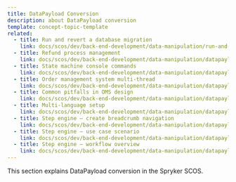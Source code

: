 ```yaml
---
title: DataPayload Conversion
description: about DataPayload conversion
template: concept-topic-template
related:
  - title: Run and revert a database migration
    link: docs/scos/dev/back-end-development/data-manipulation/run-and-revert-a-database-migration.html
  - title: Refund process management
    link: docs/scos/dev/back-end-development/data-manipulation/datapayload-conversion/refund-process-management.html
  - title: State machine console commands
    link: docs/scos/dev/back-end-development/data-manipulation/datapayload-conversion/state-machine/state-machine-console-commands.html
  - title: Order management system multi-thread
    link: docs/scos/dev/back-end-development/data-manipulation/datapayload-conversion/state-machine/order-management-system-multi-thread.html
  - title: Common pitfalls in OMS design
    link: docs/scos/dev/back-end-development/data-manipulation/datapayload-conversion/state-machine/common-pitfalls-in-oms-design.html
  - title: Multi-language setup
    link: docs/scos/dev/back-end-development/data-manipulation/datapayload-conversion/multi-language-setup.html
  - title: Step engine – create breadcrumb navigation
    link: docs/scos/dev/back-end-development/data-manipulation/datapayload-conversion/step-engine/step-engine-create-breadcrumb-navigation.html
  - title: Step engine – use case scenario
    link: docs/scos/dev/back-end-development/data-manipulation/datapayload-conversion/step-engine/step-engine-use-case-scenario.html
  - title: Step engine – workflow overview
    link: docs/scos/dev/back-end-development/data-manipulation/datapayload-conversion/step-engine/step-engine-workflow-overview.html
---
```


This section explains DataPayload conversion in the Spryker SCOS.

